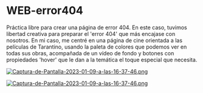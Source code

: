 # WEB-error404
Práctica libre para crear una página de error 404.
En este caso, tuvimos libertad creativa para preparar el 'error 404' que más encajase con nosotros. En mi caso, me centré en una página de cine orientada a las películas de Tarantino, usando la paleta de colores que podemos ver en todas sus obras, acompañada de un vídeo de fondo y botones con propiedades 'hover' que le dan a la temática el toque especial que necesita. 

[![Captura-de-Pantalla-2023-01-09-a-las-16-37-46.png](https://i.postimg.cc/J4PXDdF3/Captura-de-Pantalla-2023-01-09-a-las-16-37-46.png)](https://postimg.cc/QHKCvShV)

[![Captura-de-Pantalla-2023-01-09-a-las-16-37-46.png](https://i.postimg.cc/yYZqWwxt/Captura-de-Pantalla-2023-01-09-a-las-16-37-46.png)](https://postimg.cc/nCpSPSvG)
